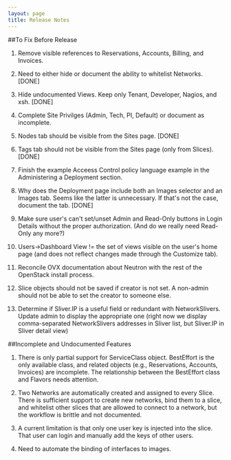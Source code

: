 ```yaml
---
layout: page
title: Release Notes
---
```


##To Fix Before Release

1. Remove visible references to Reservations, Accounts, Billing, and
   Invoices.

2. Need to either hide or document the ability to whitelist Networks.
   [DONE]

3. Hide undocumented Views. Keep only Tenant, Developer, Nagios, and 
   xsh. [DONE]

4. Complete Site Privilges (Admin, Tech, PI, Default) or document as
   incomplete.

5. Nodes tab should be visible from the Sites page. [DONE]

6. Tags tab should not be visible from the Sites page (only from
   Slices). [DONE]

7. Finish the example Acceess Control policy language example in the
   Administering a Deployment section.

8. Why does the Deployment page include both an Images selector and
   an Images tab. Seems like the latter is unnecessary. If that's not
   the case, document the tab. [DONE]

9. Make sure user's can't set/unset Admin and Read-Only buttons in
   Login Details without the proper authorization. (And do we really
   need Read-Only any more?)

10. Users->Dashboard View != the set of views visible on the user's
   home page (and does not reflect changes made through the Customize
   tab).

11. Reconcile OVX documentation about Neutron with the rest of the
OpenStack install process.

12. Slice objects should not be saved if creator is not set. A non-admin should not be able to set the creator to someone else.

13. Determine if Sliver.IP is a useful field or redundant with NetworkSlivers. Update admin to display the appropriate one (right now we display comma-separated NetworkSlivers addresses in Sliver list, but Sliver.IP in Sliver detail view)

##Incomplete and Undocumented Features

1. There is only partial support for ServiceClass object.
   BestEffort is the only available class, and related objects
   (e.g., Reservations, Accounts, Invoices) are incomplete. 
   The relationship between the BestEffort class and Flavors
   needs attention.

2. Two Networks are automatically created and assigned to every
   Slice. There is sufficient support to create new networks, bind
   them to a slice, and whitelist other slices that are allowed to
   connect to a network, but the workflow is brittle and not
   documented.

3. A current limitation is that only one user key is injected into the
   slice. That user can login and manually add the keys of other users.

4. Need to automate the binding of interfaces to images.
